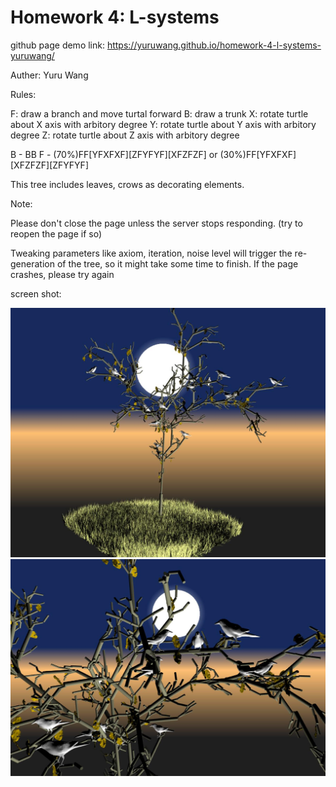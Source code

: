 # Homework 4: L-systems

github page demo link: https://yuruwang.github.io/homework-4-l-systems-yuruwang/

Auther: Yuru Wang 

Rules:

F: draw a branch and move turtal forward
B: draw a trunk
X: rotate turtle about X axis with arbitory degree
Y: rotate turtle about Y axis with arbitory degree
Z: rotate turtle about Z axis with arbitory degree

B - BB
F - (70%)FF[YFXFXF][ZFYFYF][XFZFZF] or (30%)FF[YFXFXF][XFZFZF][ZFYFYF]


This tree includes leaves, crows as decorating elements.

Note: 

Please don't close the page unless the server stops responding. (try to reopen the page if so) 

Tweaking parameters like axiom, iteration, noise level will trigger the re-generation of the tree, so it might take some time to finish. If the page crashes, please try again

screen shot:

![image1](src/screenshots/1.jpg "Title")
![image2](src/screenshots/2.jpg "Title")
